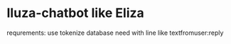 # Iluza-chatbot like Eliza
requrements: use tokenize
database need with line like textfromuser:reply
